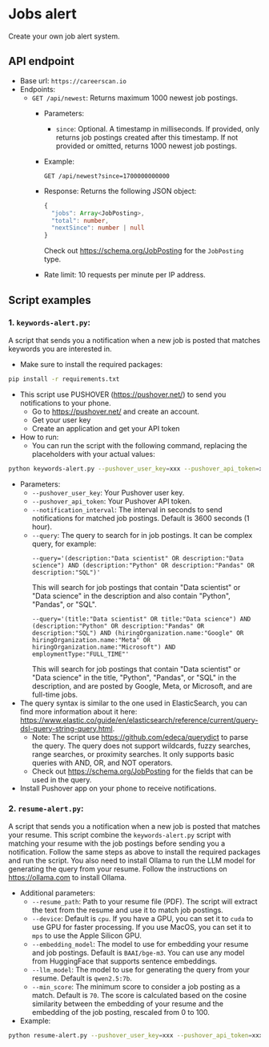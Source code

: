 # Jobs alert

Create your own job alert system.

## API endpoint
- Base url: `https://careerscan.io`
- Endpoints:
  - `GET /api/newest`: Returns maximum 1000 newest job postings.
    - Parameters:
      - `since`: Optional. A timestamp in milliseconds. If provided, only returns job postings created after this timestamp. If not provided or omitted, returns 1000 newest job postings.
    - Example:
      ```
      GET /api/newest?since=1700000000000
      ```
    - Response: Returns the following JSON object:
      ```typescript
      {
        "jobs": Array<JobPosting>,
        "total": number,
        "nextSince": number | null
      }
      ```
      Check out https://schema.org/JobPosting for the `JobPosting` type.

    - Rate limit: 10 requests per minute per IP address.

## Script examples

### 1. `keywords-alert.py`: 

A script that sends you a notification when a new job is posted that matches keywords you are interested in.

- Make sure to install the required packages:
```bash
pip install -r requirements.txt
```

- This script use PUSHOVER (https://pushover.net/) to send you notifications to your phone.
  - Go to https://pushover.net/ and create an account.
  - Get your user key
  - Create an application and get your API token
- How to run:
  - You can run the script with the following command, replacing the placeholders with your actual values:
```bash
python keywords-alert.py --pushover_user_key=xxx --pushover_api_token=xxx --notification_interval=3600 --query='your query'
```
  - Parameters:
    - `--pushover_user_key`: Your Pushover user key.
    - `--pushover_api_token`: Your Pushover API token.
    - `--notification_interval`: The interval in seconds to send notifications for matched job postings. Default is 3600 seconds (1 hour).
    - `--query`: The query to search for in job postings. It can be complex query, for example:
      ```
      --query='(description:"Data scientist" OR description:"Data science") AND (description:"Python" OR description:"Pandas" OR description:"SQL")'
      ```
      This will search for job postings that contain "Data scientist" or "Data science" in the description and also contain "Python", "Pandas", or "SQL".
      ```
      --query='(title:"Data scientist" OR title:"Data science") AND (description:"Python" OR description:"Pandas" OR description:"SQL") AND (hiringOrganization.name:"Google" OR hiringOrganization.name:"Meta" OR hiringOrganization.name:"Microsoft") AND employmentType:"FULL_TIME"'
      ```
      This will search for job postings that contain "Data scientist" or "Data science" in the title, "Python", "Pandas", or "SQL" in the description, and are posted by Google, Meta, or Microsoft, and are full-time jobs.
  - The query syntax is similar to the one used in ElasticSearch, you can find more information about it here: https://www.elastic.co/guide/en/elasticsearch/reference/current/query-dsl-query-string-query.html.
    - Note: The script use https://github.com/edeca/querydict to parse the query. The query does not support wildcards, fuzzy searches, range searches, or proximity searches. It only supports basic queries with AND, OR, and NOT operators.
    - Check out https://schema.org/JobPosting for the fields that can be used in the query.
- Install Pushover app on your phone to receive notifications.

### 2. `resume-alert.py`:
A script that sends you a notification when a new job is posted that matches your resume.
This script combine the `keywords-alert.py` script with matching your resume with the job postings before sending you a notification. Follow the same steps as above to install the required packages and run the script. You also need to install Ollama to run the LLM model for generating the query from your resume. Follow the instructions on https://ollama.com to install Ollama.

- Additional parameters:
  - `--resume_path`: Path to your resume file (PDF). The script will extract the text from the resume and use it to match job postings.
  - `--device`: Default is `cpu`. If you have a GPU, you can set it to `cuda` to use GPU for faster processing. If you use MacOS, you can set it to `mps` to use the Apple Silicon GPU.
  - `--embedding_model`: The model to use for embedding your resume and job postings. Default is `BAAI/bge-m3`. You can use any model from HuggingFace that supports sentence embeddings.
  - `--llm_model`: The model to use for generating the query from your resume. Default is `qwen2.5:7b`.
  - `--min_score`: The minimum score to consider a job posting as a match. Default is `70`. The score is calculated based on the cosine similarity between the embedding of your resume and the embedding of the job posting, rescaled from 0 to 100.
- Example:
```bash
python resume-alert.py --pushover_user_key=xxx --pushover_api_token=xxx --notification_interval=3600 --resume_path='path/to/your/resume.pdf' --device='cuda' --embedding_model='BAAI/bge-m3' --llm_model='qwen2.5:7b' --min_score=70
```